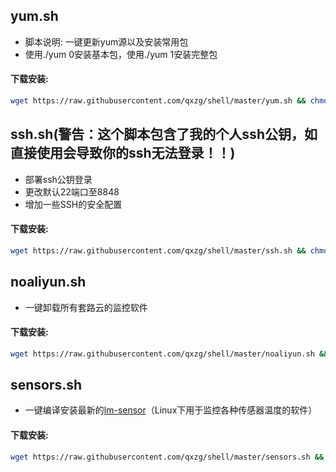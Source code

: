 ## yum.sh

- 脚本说明: 一键更新yum源以及安装常用包
- 使用./yum 0安装基本包，使用./yum 1安装完整包

#### 下载安装:
``` bash
wget https://raw.githubusercontent.com/qxzg/shell/master/yum.sh && chmod +x yum.sh
```
## ssh.sh(警告：这个脚本包含了我的个人ssh公钥，如直接使用会导致你的ssh无法登录！！)

- 部署ssh公钥登录
- 更改默认22端口至8848
- 增加一些SSH的安全配置

#### 下载安装:
``` bash
wget https://raw.githubusercontent.com/qxzg/shell/master/ssh.sh && chmod +x ssh.sh && ./ssh.sh && rm -f ssh.sh
```

## noaliyun.sh

- 一键卸载所有套路云的监控软件

#### 下载安装:
``` bash
wget https://raw.githubusercontent.com/qxzg/shell/master/noaliyun.sh && chmod +x noaliyun.sh && ./noaliyun.sh && rm -f noaliyun.sh
```

## sensors.sh

- 一键编译安装最新的[lm-sensor](https://github.com/lm-sensors/lm-sensors)（Linux下用于监控各种传感器温度的软件）
#### 下载安装:
``` bash
wget https://raw.githubusercontent.com/qxzg/shell/master/sensors.sh && chmod +x sensors.sh && ./sensors.sh
```
